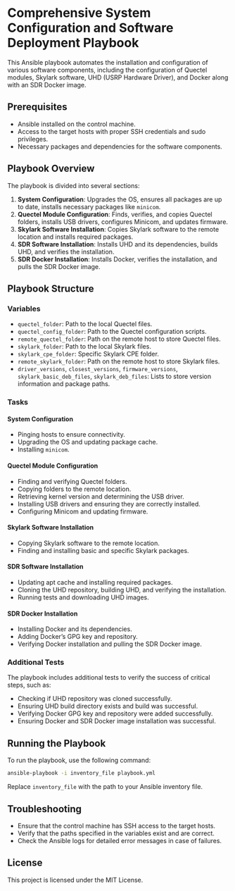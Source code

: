 # Comprehensive System Configuration and Software Deployment Playbook

This Ansible playbook automates the installation and configuration of various software components, including the configuration of Quectel modules, Skylark software, UHD (USRP Hardware Driver), and Docker along with an SDR Docker image. 

## Prerequisites

- Ansible installed on the control machine.
- Access to the target hosts with proper SSH credentials and sudo privileges.
- Necessary packages and dependencies for the software components.

## Playbook Overview

The playbook is divided into several sections:
1. **System Configuration**: Upgrades the OS, ensures all packages are up to date, installs necessary packages like `minicom`.
2. **Quectel Module Configuration**: Finds, verifies, and copies Quectel folders, installs USB drivers, configures Minicom, and updates firmware.
3. **Skylark Software Installation**: Copies Skylark software to the remote location and installs required packages.
4. **SDR Software Installation**: Installs UHD and its dependencies, builds UHD, and verifies the installation.
5. **SDR Docker Installation**: Installs Docker, verifies the installation, and pulls the SDR Docker image.

## Playbook Structure

### Variables

- `quectel_folder`: Path to the local Quectel files.
- `quectel_config_folder`: Path to the Quectel configuration scripts.
- `remote_quectel_folder`: Path on the remote host to store Quectel files.
- `skylark_folder`: Path to the local Skylark files.
- `skylark_cpe_folder`: Specific Skylark CPE folder.
- `remote_skylark_folder`: Path on the remote host to store Skylark files.
- `driver_versions`, `closest_versions`, `firmware_versions`, `skylark_basic_deb_files`, `skylark_deb_files`: Lists to store version information and package paths.

### Tasks

#### System Configuration
- Pinging hosts to ensure connectivity.
- Upgrading the OS and updating package cache.
- Installing `minicom`.

#### Quectel Module Configuration
- Finding and verifying Quectel folders.
- Copying folders to the remote location.
- Retrieving kernel version and determining the USB driver.
- Installing USB drivers and ensuring they are correctly installed.
- Configuring Minicom and updating firmware.

#### Skylark Software Installation
- Copying Skylark software to the remote location.
- Finding and installing basic and specific Skylark packages.

#### SDR Software Installation
- Updating apt cache and installing required packages.
- Cloning the UHD repository, building UHD, and verifying the installation.
- Running tests and downloading UHD images.

#### SDR Docker Installation
- Installing Docker and its dependencies.
- Adding Docker’s GPG key and repository.
- Verifying Docker installation and pulling the SDR Docker image.

### Additional Tests

The playbook includes additional tests to verify the success of critical steps, such as:

- Checking if UHD repository was cloned successfully.
- Ensuring UHD build directory exists and build was successful.
- Verifying Docker GPG key and repository were added successfully.
- Ensuring Docker and SDR Docker image installation was successful.

## Running the Playbook

To run the playbook, use the following command:

```sh
ansible-playbook -i inventory_file playbook.yml
```

Replace `inventory_file` with the path to your Ansible inventory file.

## Troubleshooting

- Ensure that the control machine has SSH access to the target hosts.
- Verify that the paths specified in the variables exist and are correct.
- Check the Ansible logs for detailed error messages in case of failures.

## License

This project is licensed under the MIT License.
